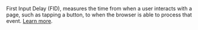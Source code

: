First Input Delay (FID), measures the time from when a user
interacts with a page, such as tapping a button, to when the browser
is able to process that event.
[Learn more](https://web.dev/fid/).  
